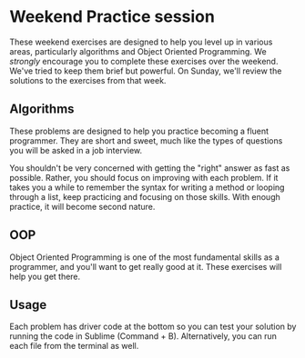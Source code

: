 # Weekend Practice session

These weekend exercises are designed to help you level up in various areas, particularly algorithms and Object Oriented Programming. We *strongly* encourage you to complete these exercises over the weekend. We've tried to keep them brief but powerful. On Sunday, we'll review the solutions to the exercises from that week.

## Algorithms

These problems are designed to help you practice becoming a fluent programmer. They are short and sweet, much like the types of questions you will be asked in a job interview.

You shouldn't be very concerned with getting the "right" answer as fast as possible. Rather, you should focus on improving with each problem. If it takes you a while to remember the syntax for writing a method or looping through a list, keep practicing and focusing on those skills. With enough practice, it will become second nature.

## OOP

Object Oriented Programming is one of the most fundamental skills as a programmer, and you'll want to get really good at it. These exercises will help you get there. 

## Usage

Each problem has driver code at the bottom so you can test your solution by running the code in Sublime (Command + B). Alternatively, you can run each file from the terminal as well.
